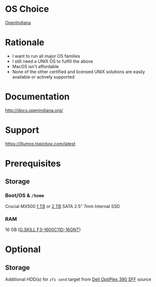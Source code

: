 # OS Choice

[OpenIndiana](https://www.openindiana.org/)

# Rationale

* I want to run all major OS families
* I still need a UNIX OS to fulfill the above
* MacOS isn't affordable
* None of the other certified and licensed UNIX solutions are easily available or actively supported

# Documentation

http://docs.openindiana.org/

# Support

https://illumos.topicbox.com/latest

# Prerequisites

## Storage

### Boot/OS & `/home`

Crucial MX500 [1 TB](https://www.crucial.com/usa/en/ct1000mx500ssd1) or [2 TB](https://www.crucial.com/usa/en/ct2000mx500ssd1) SATA 2.5" 7mm Internal SSD

### RAM

16 GB ([G.SKILL F3-1600C11D-16GNT](http://www.gskill.com/product/165/186/1532584719/F3-1600C11D-16GNTValueDDR3-1600MHz-CL11-11-11-1.50V16GB-(2x8GB)))

# Optional

## Storage

Additional HDD(s) for `zfs send` target from [Dell OptiPlex 390 SFF](https://github.com/jdrch/Hardware/blob/master/Dell%20OptiPlex%20390%20SFF.md) source